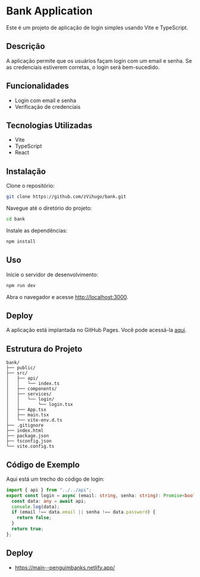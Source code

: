 # Bank Application
Este é um projeto de aplicação de login simples usando Vite e TypeScript.
## Descrição
A aplicação permite que os usuários façam login com um email e senha. Se as credenciais estiverem corretas, o login será bem-sucedido.
## Funcionalidades
- Login com email e senha
- Verificação de credenciais
## Tecnologias Utilizadas
- Vite
- TypeScript
- React
## Instalação
Clone o repositório:
```bash
git clone https://github.com/zVihugo/bank.git
```
Navegue até o diretório do projeto:
```bash
cd bank
```
Instale as dependências:
```bash
npm install
```
## Uso
Inicie o servidor de desenvolvimento:
```bash
npm run dev
```
Abra o navegador e acesse [http://localhost:3000](http://localhost:3000).
## Deploy
A aplicação está implantada no GitHub Pages. Você pode acessá-la [aqui](#).
## Estrutura do Projeto
```
bank/
├── public/
├── src/
│   ├── api/
│   │   └── index.ts
│   ├── components/
│   ├── services/
│   │   └── login/
│   │       └── login.tsx
│   ├── App.tsx
│   ├── main.tsx
│   └── vite-env.d.ts
├── .gitignore
├── index.html
├── package.json
├── tsconfig.json
└── vite.config.ts
```
## Código de Exemplo
Aqui está um trecho do código de login:
```ts
import { api } from "../../api";
export const login = async (email: string, senha: string): Promise<boolean> => {
  const data: any = await api;
  console.log(data);
  if (email !== data.email || senha !== data.password) {
    return false;
  }
  return true;
};
```

## Deploy
- https://main--penguimbanks.netlify.app/
